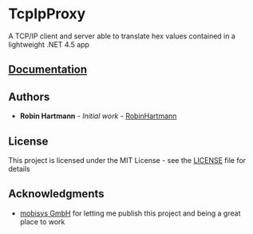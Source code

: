 # TcpIpProxy

A TCP/IP client and server able to translate hex values contained in a lightweight .NET 4.5 app

## [Documentation](/docs/index.md#documentation)

## Authors

* **Robin Hartmann** - *Initial work* - [RobinHartmann](https://robinhartmann.github.io/TcpIpProxy/)

## License

This project is licensed under the MIT License - see the [LICENSE](LICENSE) file for details

## Acknowledgments

* [mobisys GmbH](https://github.com/mobisysgmbh) for letting me publish this project and being a great place to work
